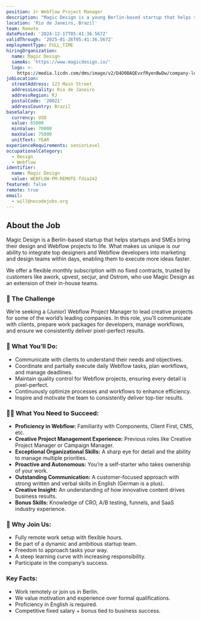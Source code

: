 ```yaml
---
position: Jr Webflow Project Manager
description: "Magic Design is a young Berlin-based startup that helps startups and SMEs bring their design and Webflow projects to life. What sets us apart is that marketing and design departments can add a top designer or Webflow developer to their team within days, allowing them to execute more of their ideas.\nWe offer a flexible monthly subscription with no fixed contracts. Customers like awork, upvest, secjur, and Ostrom already use Magic Design as an extension of their in-house teams.\n\U0001F94A The Challenge\nMagic Design is looking for a (Junior-) Webflow Project Manager to oversee creative projects for some of the world’s leading companies. You will be responsible for communicating with clients, preparing work packages for developers, managing workflows, and ensuring we consistently deliver pixel-perfect results.\n\U0001F4C7 What You Will Be Doing\nCommunicate with clients to understand their needs and objectives Coordinate and partially execute daily Webflow tasks, plan workflows, and manage deadlines Ensure quality control for Webflow projects, delivering nothing less than pixel-perfect outcomes Continuously optimize processes and workflows Motivate the team to always deliver 100%\n✌\U0001F3FB What You Need to Succeed\nProficiency in Webflow (Components, Client First, CMS, etc.) Professional experience managing creative projects (e.g., Creative Project Manager, Campaign Manager, ...) Exceptional organizational skills with a keen eye for detail A strong, proactive attitude, with autonomy and accountability Excellent communication skills and a customer-centric mindset Understanding of creative communication and how innovative content drives business results Proficiency in both spoken and written English; knowledge of German is a plus Bonus: Knowledge of CRO, A/B testing, Funnels, and experience in the SaaS industry\n\U0001F48E Why Join Us\nFully remote work setup with flexible hours Be part of a young and ambitious startup team Freedom to approach tasks in your own way A steep learning curve with increasing responsibility Participate in the company’s success\nKey Facts\nYou can work with us in Berlin or remotely Whether you have an apprenticeship, a university degree, or neither, it doesn’t matter to us as long as you're motivated and have the necessary experience Proficiency in English is required Fixed salary + bonus based on business success"
location: 'Rio de Janeiro, Brazil'
team: Remote
datePosted: '2024-12-17T05:41:36.567Z'
validThrough: '2025-01-26T05:41:36.567Z'
employmentType: FULL_TIME
hiringOrganization:
  name: Magic Design
  sameAs: 'https://www.magicdesign.io/'
  logo: >-
    https://media.licdn.com/dms/image/v2/D4D0BAQEvxfRyenBwDw/company-logo_200_200/company-logo_200_200/0/1704459371797/magic_design_io_logo?e=1740009600&v=beta&t=vh9YkQXCbf0Oj-iuNOFNWkbnn4IFDmBRtdnxXRn2Ons
jobLocation:
  streetAddress: 123 Main Street
  addressLocality: Rio de Janeiro
  addressRegion: RJ
  postalCode: '20021'
  addressCountry: Brazil
baseSalary:
  currency: USD
  value: 65000
  minValue: 70000
  maxValue: 75000
  unitText: YEAR
experienceRequirements: seniorLevel
occupationalCategory:
  - Design
  - Webflow
identifier:
  name: Magic Design
  value: WEBFLOW-PM-REMOTE-fdsa242
featured: false
remote: true
email:
  - will@nocodejobs.org
---
```


## About the Job  
Magic Design is a Berlin-based startup that helps startups and SMEs bring their design and Webflow projects to life. What makes us unique is our ability to integrate top designers and Webflow developers into marketing and design teams within days, enabling them to execute more ideas faster.  

We offer a flexible monthly subscription with no fixed contracts, trusted by customers like awork, upvest, secjur, and Ostrom, who use Magic Design as an extension of their in-house teams.  

### 🥊 The Challenge  
We’re seeking a (Junior) Webflow Project Manager to lead creative projects for some of the world’s leading companies. In this role, you’ll communicate with clients, prepare work packages for developers, manage workflows, and ensure we consistently deliver pixel-perfect results.  

### 📇 What You’ll Do:  
- Communicate with clients to understand their needs and objectives.  
- Coordinate and partially execute daily Webflow tasks, plan workflows, and manage deadlines.  
- Maintain quality control for Webflow projects, ensuring every detail is pixel-perfect.  
- Continuously optimize processes and workflows to enhance efficiency.  
- Inspire and motivate the team to consistently deliver top-tier results.  

### ✌🏻 What You Need to Succeed:  
- **Proficiency in Webflow:** Familiarity with Components, Client First, CMS, etc.  
- **Creative Project Management Experience:** Previous roles like Creative Project Manager or Campaign Manager.  
- **Exceptional Organizational Skills:** A sharp eye for detail and the ability to manage multiple priorities.  
- **Proactive and Autonomous:** You’re a self-starter who takes ownership of your work.  
- **Outstanding Communication:** A customer-focused approach with strong written and verbal skills in English (German is a plus).  
- **Creative Insight:** An understanding of how innovative content drives business results.  
- **Bonus Skills:** Knowledge of CRO, A/B testing, funnels, and SaaS industry experience.  

### 💎 Why Join Us:  
- Fully remote work setup with flexible hours.  
- Be part of a dynamic and ambitious startup team.  
- Freedom to approach tasks your way.  
- A steep learning curve with increasing responsibility.  
- Participate in the company’s success.  

### Key Facts:  
- Work remotely or join us in Berlin.  
- We value motivation and experience over formal qualifications.  
- Proficiency in English is required.  
- Competitive fixed salary + bonus tied to business success.  
